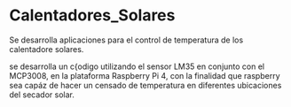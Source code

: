 # Calentadores_Solares
Se desarrolla aplicaciones para el control de temperatura de los calentadore solares.

se desarrolla un c{odigo  utilizando el sensor LM35 en conjunto con el MCP3008, en la plataforma Raspberry Pi 4, con la finalidad que raspberry sea capáz de hacer un censado de temperatura en diferentes ubicaciones del secador solar.
